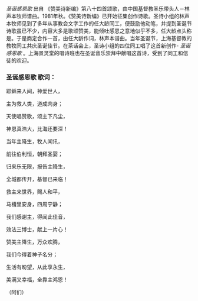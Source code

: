 

_圣诞感恩歌_ 出自
《赞美诗新编》第八十四首颂歌，由中国基督教圣乐带头人－林声本牧师谱曲。1981年秋。《赞美诗新编》已开始征集创作诗歌。圣诗小组的林声本牧师见到了多年从事教会文字工作的任大龄同工，便鼓励他动笔，并提到圣诞节诗歌虽已不少，内容大多是歌颂赞美，能倾吐感恩之意地似乎不多，任大龄点头称是。于是商定合作一首，由任大龄作词，林声本谱曲。当年圣诞节，上海基督教的教牧同工共庆圣诞佳节。在茶话会上，圣诗小组的四位同工唱了这首新创作-
_圣诞感恩歌_ 。上海景灵堂的唱诗班也在圣诞音乐崇拜中献唱这首诗，受到了同工和信徒的欢迎。

### 圣诞感恩歌 歌词：

耶稣来人间，神爱世人，

主为救人类，道成肉身；

天使唱赞歌，颂主下凡尘，

神恩真浩大，比海还要深！

当年主降生，牧人闻讯，

前往伯利恒，朝拜圣婴；

归来乐无限，报告主降生，

全城都传开，基督已来临！

救主来世界，赐人和平，

马槽里安身，四周宁静；

我们感谢主，得闻此佳音，

效法三博士，献上一片心！

赞美主降生，万众欢腾，

我们今得着神子名分；

生活有盼望，从此享永生，

美满又幸福，全靠主鸿恩！

（阿们）

